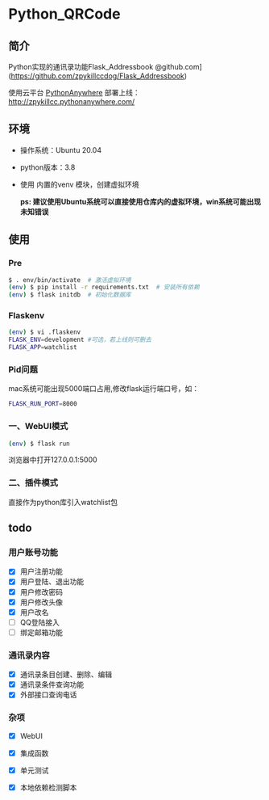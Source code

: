 # Python_QRCode

## 简介

Python实现的通讯录功能Flask_Addressbook @github.com](https://github.com/zpykillccdog/Flask_Addressbook) 

使用云平台 [PythonAnywhere](https://www.pythonanywhere.com/) 部署上线： http://zpykillcc.pythonanywhere.com/ 

## 环境

+ 操作系统：Ubuntu 20.04

+ python版本：3.8

+ 使用 内置的venv 模块，创建虚拟环境

  **ps: 建议使用Ubuntu系统可以直接使用仓库内的虚拟环境，win系统可能出现未知错误**  



## 使用

### Pre

```bash
$ . env/bin/activate  # 激活虚拟环境
(env) $ pip install -r requirements.txt  # 安装所有依赖
(env) $ flask initdb  # 初始化数据库
```

### Flaskenv

```bash
(env) $ vi .flaskenv
FLASK_ENV=development #可选，若上线则可删去
FLASK_APP=watchlist
```

### Pid问题

mac系统可能出现5000端口占用,修改flask运行端口号，如：

```bash
FLASK_RUN_PORT=8000
```



### 一、WebUI模式

```bash
(env) $ flask run
```

浏览器中打开127.0.0.1:5000

### 二、插件模式

直接作为python库引入watchlist包

## todo

### 用户账号功能

- [x] 用户注册功能
- [x] 用户登陆、退出功能
- [x] 用户修改密码
- [x] 用户修改头像
- [x] 用户改名
- [ ] QQ登陆接入
- [ ] 绑定邮箱功能

### 通讯录内容

- [x] 通讯录条目创建、删除、编辑
- [x] 通讯录条件查询功能
- [x] 外部接口查询电话

### 杂项

- [x] WebUI

- [x] 集成函数

- [x] 单元测试

- [x] 本地依赖检测脚本

  